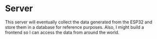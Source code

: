 # Server

This server will eventually collect the data generated from the ESP32 and store
them in a database for reference purposes. Also, I might build a frontend so
I can access the data from around the world.